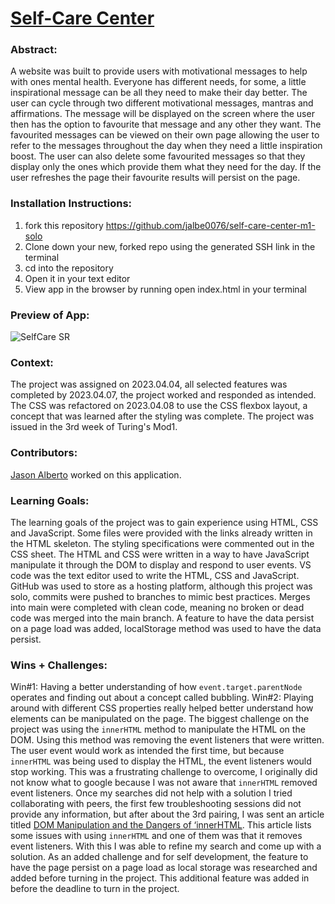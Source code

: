  # [Self-Care Center](https://jalbe0076.github.io/self-care-center-m1-solo/) 

### Abstract:
[//]: <> (Briefly describe what you built and its features. What problem is the app solving? How does this application solve that problem?)
A website was built to provide users with motivational messages to help with ones mental health. Everyone has different needs, for some, a little inspirational message can be all they need to make their day better. The user can cycle through two different motivational messages, mantras and affirmations. The message will be displayed on the screen where the user then has the option to favourite that message and any other they want. The favourited messages can be viewed on their own page allowing the user to refer to the messages throughout the day when they need a little inspiration boost. The user can also delete some favourited messages so that they display only the ones which provide them what they need for the day. If the user refreshes the page their favourite results will persist on the page. 

### Installation Instructions:
[//]: <> (What steps does a person have to take to get your app cloned down and running?)
1. fork this repository https://github.com/jalbe0076/self-care-center-m1-solo
2. Clone down your new, forked repo using the generated SSH link in the terminal
3. cd into the repository
4. Open it in your text editor
5. View app in the browser by running open index.html in your terminal

### Preview of App:
[//]: <> (Provide ONE gif or screenshot of your application - choose the "coolest" piece of functionality to show off.)
![SelfCare SR ](https://user-images.githubusercontent.com/123283073/230811971-68e421de-3cd4-4726-9ae0-00332ce76d87.gif)

### Context:
[//]: <> (Give some context for the project here. How long did you have to work on it? How far into the Turing program are you?)
The project was assigned on 2023.04.04, all selected features was completed by 2023.04.07, the project worked and responded as intended. The CSS was refactored on 2023.04.08 to use the CSS flexbox layout, a concept that was learned after the styling was complete. The project was issued in the 3rd week of Turing's Mod1. 

### Contributors:
[//]: <> (Who worked on this application? Link to their GitHubs.)
[Jason Alberto](https://github.com/jalbe0076) worked on this application. 

### Learning Goals:
[//]: <> (What were the learning goals of this project? What tech did you work with?)
The learning goals of the project was to gain experience using HTML, CSS and JavaScript.  Some files were provided with the links already written in the HTML skeleton. The styling specifications were commented out in the CSS sheet. The HTML and CSS were written in a way to have JavaScript manipulate it through the DOM to display and respond to user events. VS code was the text editor used to write the HTML, CSS and JavaScript. GitHub was used to store as a hosting platform, although this project was solo, commits were pushed to branches to mimic best practices. Merges into main were completed with clean code, meaning no broken or dead code was merged into the main branch. A feature to have the data persist on a page load was added, localStorage method was used to have the data persist.  

### Wins + Challenges:
[//]: <> (What are 2-3 wins you have from this project? What were some challenges you faced - and how did you get over them?)
Win#1: Having a better understanding of how `event.target.parentNode` operates and finding out about a concept called bubbling. 
Win#2: Playing around with different CSS properties really helped better understand how elements can be manipulated on the page.
The biggest challenge on the project was using the `innerHTML` method to manipulate the HTML on the DOM. Using this method was removing the event listeners that were written. The user event would work as intended the first time, but because `innerHTML` was being used to display the HTML, the event listeners would stop working. This was a frustrating challenge to overcome, I originally did not know what to google because I was not aware that `innerHTML` removed event listeners. Once my searches did not help with a solution I tried collaborating with peers, the first few troubleshooting sessions did not provide any information, but after about the 3rd pairing, I was sent an article titled [DOM Manipulation and the Dangers of ‘innerHTML](https://betterprogramming.pub/dom-manipulation-the-dangers-of-innerhtml-602f4119d905). This article lists some issues with using `innerHTML` and one of them was that it removes event listeners. With this I was able to refine my search and come up with a solution. 
As an added challenge and for self development, the feature to have the page persist on a page load as local storage was researched and added before turning in the project. This additional feature was added in before the deadline to turn in the project. 

